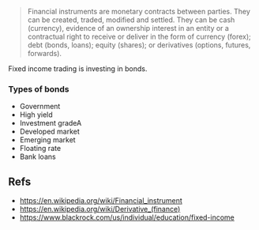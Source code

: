 > Financial instruments are monetary contracts between parties. They can be
> created, traded, modified and settled. They can be cash (currency), evidence
> of an ownership interest in an entity or a contractual right to receive or
> deliver in the form of currency (forex); debt (bonds, loans); equity
> (shares); or derivatives (options, futures, forwards).

Fixed income trading is investing in bonds.

### Types of bonds
- Government
- High yield
- Investment gradeA
- Developed market
- Emerging market
- Floating rate
- Bank loans

## Refs
- https://en.wikipedia.org/wiki/Financial_instrument
- https://en.wikipedia.org/wiki/Derivative_(finance)
- https://www.blackrock.com/us/individual/education/fixed-income
